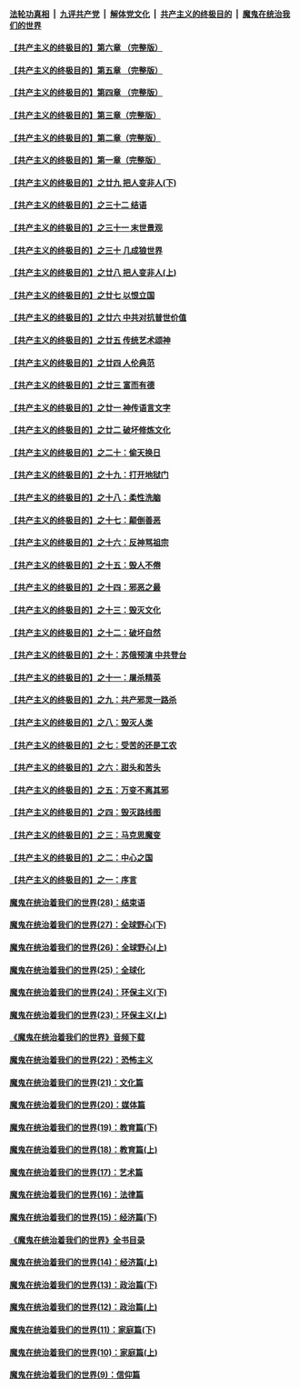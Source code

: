 ####  [法轮功真相](../../../../basic/blob/master/README.md?t=05020131) &nbsp;|&nbsp; [九评共产党](../../../../9ping.md/blob/master/README.md?t=05020131) &nbsp;|&nbsp; [解体党文化](../../../../jtdwh.md/blob/master/README.md?t=05020131)  &nbsp;|&nbsp; [共产主义的终极目的](../../../../gczydzjmd.md/blob/master/README.md?t=05020131) &nbsp;|&nbsp; [魔鬼在统治我们的世界](../../../../mgztzwmdsj.md/blob/master/README.md?t=05020131) 

#### [【共产主义的终极目的】第六章 （完整版）](../pages/nsc422/n11428913.md?t=05020131) 

#### [【共产主义的终极目的】第五章 （完整版）](../pages/nsc422/n11428912.md?t=05020131) 

#### [【共产主义的终极目的】第四章 （完整版）](../pages/nsc422/n11428907.md?t=05020131) 

#### [【共产主义的终极目的】第三章（完整版）](../pages/nsc422/n11428848.md?t=05020131) 

#### [【共产主义的终极目的】第二章（完整版）](../pages/nsc422/n11428831.md?t=05020131) 

#### [【共产主义的终极目的】第一章（完整版）](../pages/nsc422/n11417651.md?t=05020131) 

#### [【共产主义的终极目的】之廿九 把人变非人(下)](../pages/nsc422/n11344140.md?t=05020131) 

#### [【共产主义的终极目的】之三十二 结语](../pages/nsc422/n11360535.md?t=05020131) 

#### [【共产主义的终极目的】之三十一 末世景观](../pages/nsc422/n11351129.md?t=05020131) 

#### [【共产主义的终极目的】之三十 几成狼世界](../pages/nsc422/n11348280.md?t=05020131) 

#### [【共产主义的终极目的】之廿八 把人变非人(上)](../pages/nsc422/n11340492.md?t=05020131) 

#### [【共产主义的终极目的】之廿七 以恨立国](../pages/nsc422/n11336944.md?t=05020131) 

#### [【共产主义的终极目的】之廿六 中共对抗普世价值](../pages/nsc422/n11324785.md?t=05020131) 

#### [【共产主义的终极目的】之廿五 传统艺术颂神](../pages/nsc422/n11296396.md?t=05020131) 

#### [【共产主义的终极目的】之廿四 人伦典范](../pages/nsc422/n11296397.md?t=05020131) 

#### [【共产主义的终极目的】之廿三 富而有德](../pages/nsc422/n11283598.md?t=05020131) 

#### [【共产主义的终极目的】之廿一 神传语言文字](../pages/nsc422/n11263265.md?t=05020131) 

#### [【共产主义的终极目的】之廿二 破坏修炼文化](../pages/nsc422/n11245728.md?t=05020131) 

#### [【共产主义的终极目的】之二十：偷天换日](../pages/nsc422/n11238846.md?t=05020131) 

#### [【共产主义的终极目的】之十九：打开地狱门](../pages/nsc422/n11206376.md?t=05020131) 

#### [【共产主义的终极目的】之十八：柔性洗脑](../pages/nsc422/n11199994.md?t=05020131) 

#### [【共产主义的终极目的】之十七：颠倒善恶](../pages/nsc422/n11179782.md?t=05020131) 

#### [【共产主义的终极目的】之十六：反神骂祖宗](../pages/nsc422/n11166798.md?t=05020131) 

#### [【共产主义的终极目的】之十五：毁人不倦](../pages/nsc422/n11166792.md?t=05020131) 

#### [【共产主义的终极目的】之十四：邪恶之最](../pages/nsc422/n11150249.md?t=05020131) 

#### [【共产主义的终极目的】之十三：毁灭文化](../pages/nsc422/n11135227.md?t=05020131) 

#### [【共产主义的终极目的】之十二：破坏自然](../pages/nsc422/n11135214.md?t=05020131) 

#### [【共产主义的终极目的】之十：苏俄预演 中共登台](../pages/nsc422/n11118424.md?t=05020131) 

#### [【共产主义的终极目的】之十一：屠杀精英](../pages/nsc422/n11118442.md?t=05020131) 

#### [【共产主义的终极目的】之九：共产邪灵一路杀](../pages/nsc422/n11114139.md?t=05020131) 

#### [【共产主义的终极目的】之八：毁灭人类](../pages/nsc422/n11108503.md?t=05020131) 

#### [【共产主义的终极目的】之七：受苦的还是工农](../pages/nsc422/n11101809.md?t=05020131) 

#### [【共产主义的终极目的】之六：甜头和苦头](../pages/nsc422/n11096971.md?t=05020131) 

#### [【共产主义的终极目的】之五：万变不离其邪](../pages/nsc422/n11091285.md?t=05020131) 

#### [【共产主义的终极目的】之四：毁灭路线图](../pages/nsc422/n11086284.md?t=05020131) 

#### [【共产主义的终极目的】之三：马克思魔变](../pages/nsc422/n11061941.md?t=05020131) 

#### [【共产主义的终极目的】之二：中心之国](../pages/nsc422/n11047728.md?t=05020131) 

#### [【共产主义的终极目的】之一：序言](../pages/nsc422/n11086077.md?t=05020131) 

#### [魔鬼在统治着我们的世界(28)：结束语](../pages/nsc422/n10936246.md?t=05020131) 

#### [魔鬼在统治着我们的世界(27)：全球野心(下)](../pages/nsc422/n10928319.md?t=05020131) 

#### [魔鬼在统治着我们的世界(26)：全球野心(上)](../pages/nsc422/n10900318.md?t=05020131) 

#### [魔鬼在统治着我们的世界(25)：全球化](../pages/nsc422/n10788205.md?t=05020131) 

#### [魔鬼在统治着我们的世界(24)：环保主义(下)](../pages/nsc422/n10695307.md?t=05020131) 

#### [魔鬼在统治着我们的世界(23)：环保主义(上)](../pages/nsc422/n10688613.md?t=05020131) 

#### [《魔鬼在统治着我们的世界》音频下载](../pages/nsc422/n10635553.md?t=05020131) 

#### [魔鬼在统治着我们的世界(22)：恐怖主义](../pages/nsc422/n10614727.md?t=05020131) 

#### [魔鬼在统治着我们的世界(21)：文化篇](../pages/nsc422/n10597706.md?t=05020131) 

#### [魔鬼在统治着我们的世界(20)：媒体篇](../pages/nsc422/n10586579.md?t=05020131) 

#### [魔鬼在统治着我们的世界(19)：教育篇(下)](../pages/nsc422/n10564808.md?t=05020131) 

#### [魔鬼在统治着我们的世界(18)：教育篇(上)](../pages/nsc422/n10526970.md?t=05020131) 

#### [魔鬼在统治着我们的世界(17)：艺术篇](../pages/nsc422/n10499093.md?t=05020131) 

#### [魔鬼在统治着我们的世界(16)：法律篇](../pages/nsc422/n10485969.md?t=05020131) 

#### [魔鬼在统治着我们的世界(15)：经济篇(下)](../pages/nsc422/n10469975.md?t=05020131) 

#### [《魔鬼在统治着我们的世界》全书目录](../pages/nsc422/n10464261.md?t=05020131) 

#### [魔鬼在统治着我们的世界(14)：经济篇(上)](../pages/nsc422/n10457370.md?t=05020131) 

#### [魔鬼在统治着我们的世界(13)：政治篇(下)](../pages/nsc422/n10448270.md?t=05020131) 

#### [魔鬼在统治着我们的世界(12)：政治篇(上)](../pages/nsc422/n10444576.md?t=05020131) 

#### [魔鬼在统治着我们的世界(11)：家庭篇(下)](../pages/nsc422/n10440961.md?t=05020131) 

#### [魔鬼在统治着我们的世界(10)：家庭篇(上)](../pages/nsc422/n10435448.md?t=05020131) 

#### [魔鬼在统治着我们的世界(9)：信仰篇](../pages/nsc422/n10432159.md?t=05020131) 


